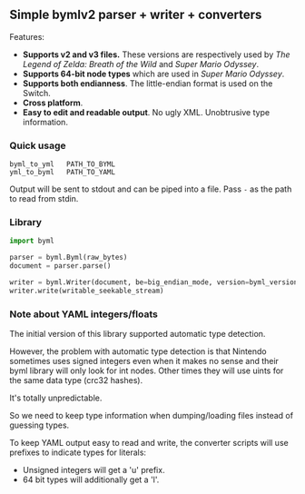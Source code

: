 ## Simple bymlv2 parser + writer + converters

Features:

* **Supports v2 and v3 files.** These versions are respectively used by
*The Legend of Zelda: Breath of the Wild* and *Super Mario Odyssey*.
* **Supports 64-bit node types** which are used in *Super Mario Odyssey*.
* **Supports both endianness**. The little-endian format is used on the Switch.
* **Cross platform**.
* **Easy to edit and readable output**. No ugly XML. Unobtrusive type information.

### Quick usage

```shell
byml_to_yml   PATH_TO_BYML
yml_to_byml   PATH_TO_YAML
```

Output will be sent to stdout and can be piped into a file. Pass `-` as the path to read from stdin.

### Library

```python
import byml

parser = byml.Byml(raw_bytes)
document = parser.parse()

writer = byml.Writer(document, be=big_endian_mode, version=byml_version)
writer.write(writable_seekable_stream)
```

### Note about YAML integers/floats

The initial version of this library supported automatic type detection.

However, the problem with automatic type detection is that Nintendo sometimes
uses signed integers even when it makes no sense and their byml
library will only look for int nodes. Other times they will use
uints for the same data type (crc32 hashes).

It's totally unpredictable.

So we need to keep type information when dumping/loading files
instead of guessing types.

To keep YAML output easy to read and write, the converter scripts will use
prefixes to indicate types for literals:

* Unsigned integers will get a 'u' prefix.
* 64 bit types will additionally get a 'l'.
